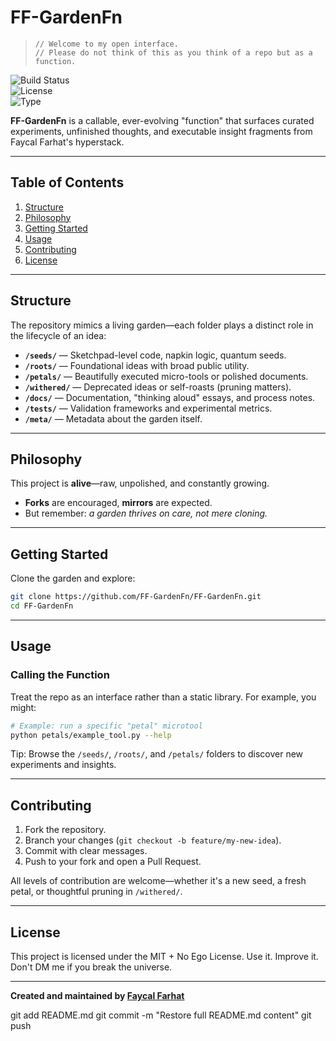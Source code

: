 # FF-GardenFn

> `// Welcome to my open interface.`  
> `// Please do not think of this as you think of a repo but as a function.`

![Build Status](https://img.shields.io/badge/state-experimental-orange)  
![License](https://img.shields.io/badge/license-MIT-informational)  
![Type](https://img.shields.io/badge/repo-functional--garden-8A2BE2)  

**FF-GardenFn** is a callable, ever-evolving "function" that surfaces curated experiments, unfinished thoughts, and executable insight fragments from Faycal Farhat's hyperstack.

---

## Table of Contents

1. [Structure](#structure)  
2. [Philosophy](#philosophy)  
3. [Getting Started](#getting-started)  
4. [Usage](#usage)  
5. [Contributing](#contributing)  
6. [License](#license)  

---

## Structure

The repository mimics a living garden—each folder plays a distinct role in the lifecycle of an idea:

- **`/seeds/`** — Sketchpad-level code, napkin logic, quantum seeds.  
- **`/roots/`** — Foundational ideas with broad public utility.  
- **`/petals/`** — Beautifully executed micro-tools or polished documents.  
- **`/withered/`** — Deprecated ideas or self-roasts (pruning matters).  
- **`/docs/`** — Documentation, "thinking aloud" essays, and process notes.  
- **`/tests/`** — Validation frameworks and experimental metrics.  
- **`/meta/`** — Metadata about the garden itself.

---

## Philosophy

This project is **alive**—raw, unpolished, and constantly growing.  
- **Forks** are encouraged, **mirrors** are expected.  
- But remember: *a garden thrives on care, not mere cloning.*  

---

## Getting Started

Clone the garden and explore:

```bash
git clone https://github.com/FF-GardenFn/FF-GardenFn.git
cd FF-GardenFn
```

---

## Usage

### Calling the Function

Treat the repo as an interface rather than a static library. For example, you might:

```bash
# Example: run a specific "petal" microtool
python petals/example_tool.py --help
```

Tip: Browse the `/seeds/`, `/roots/`, and `/petals/` folders to discover new experiments and insights.

---

## Contributing

1. Fork the repository.
2. Branch your changes (`git checkout -b feature/my-new-idea`).
3. Commit with clear messages.
4. Push to your fork and open a Pull Request.

All levels of contribution are welcome—whether it's a new seed, a fresh petal, or thoughtful pruning in `/withered/`.

---

## License

This project is licensed under the MIT + No Ego License. Use it. Improve it. Don't DM me if you break the universe.

---

**Created and maintained by [Faycal Farhat](https://github.com/FF-GardenFn)**

git add README.md
git commit -m "Restore full README.md content"
git push

